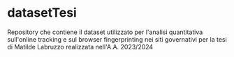 # datasetTesi

Repository che contiene il dataset utilizzato per l'analisi quantitativa sull'online tracking e sul browser fingerprinting nei siti governativi per la tesi di Matilde Labruzzo realizzata nell'A.A. 2023/2024
